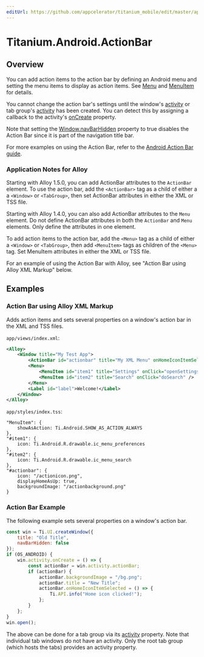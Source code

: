 ```yaml
---
editUrl: https://github.com/appcelerator/titanium_mobile/edit/master/apidoc/Titanium/Android/ActionBar.yml
---
```

# Titanium.Android.ActionBar

<TypeHeader/>

## Overview

You can add action items to the action bar by defining an Android menu and setting the
menu items to display as action items. See [Menu](Titanium.Android.Menu) and
[MenuItem](Titanium.Android.MenuItem) for details.

You cannot change the action bar's settings until the window's [activity](Titanium.UI.Window.activity)
or tab group's [activity](Titanium.UI.TabGroup.activity) has been created.
You can detect this by assigning a callback to the activity's [onCreate](Titanium.Android.Activity.onCreate)
property.

Note that setting the [Window.navBarHidden](Titanium.UI.Window.navBarHidden) property
to true disables the Action Bar since it is part of the navigation title bar.

For more examples on using the Action Bar, refer to the
[Android Action Bar guide](https://docs.appcelerator.com/platform/latest/#!/guide/Android_Action_Bar).

### Application Notes for Alloy

Starting with Alloy 1.5.0, you can add ActionBar attributes to the `ActionBar` element.
To use the action bar, add the `<ActionBar>` tag as a child of either a
a `<Window>` or `<TabGroup>`, then set ActionBar attributes in either the XML or TSS file.

Starting with Alloy 1.4.0, you can also add ActionBar attributes to the `Menu` element.
Do not define ActionBar attributes in both the `ActionBar` and `Menu` elements. Only define the
attributes in one element.

To add action items to the action bar, add the `<Menu>` tag as a child of either
a `<Window>` or `<TabGroup>`, then add `<MenuItem>` tags as children of the `<Menu>` tag.
Set MenuItem attributes in either the XML or TSS file.

For an example of using the Action Bar with Alloy, see "Action Bar using Alloy XML Markup" below.

## Examples

### Action Bar using Alloy XML Markup

Adds action items and sets several properties on a window's action bar in the XML and TSS files.

`app/views/index.xml`:
``` xml
<Alloy>
    <Window title="My Test App">
        <ActionBar id="actionbar" title="My XML Menu" onHomeIconItemSelected="doMenuClick" />
        <Menu>
            <MenuItem id="item1" title="Settings" onClick="openSettings" />
            <MenuItem id="item2" title="Search" onClick="doSearch" />
        </Menu>
        <Label id="label">Welcome!</Label>
    </Window>
</Alloy>
```

`app/styles/index.tss`:
```
"MenuItem": {
    showAsAction: Ti.Android.SHOW_AS_ACTION_ALWAYS
},
"#item1": {
    icon: Ti.Android.R.drawable.ic_menu_preferences
},
"#item2": {
    icon: Ti.Android.R.drawable.ic_menu_search
},
"#actionbar": {
    icon: "/actionicon.png",
    displayHomeAsUp: true,
    backgroundImage: "/actionbackground.png"
}
```

### Action Bar Example

The following example sets several properties on a window's action bar.

``` js
const win = Ti.UI.createWindow({
    title: "Old Title",
    navBarHidden: false
});
if (OS_ANDROID) {
    win.activity.onCreate = () => {
        const actionBar = win.activity.actionBar;
        if (actionBar) {
            actionBar.backgroundImage = "/bg.png";
            actionBar.title = "New Title";
            actionBar.onHomeIconItemSelected = () => {
                Ti.API.info("Home icon clicked!");
            };
        }
    };
}
win.open();
```

The above can be done for a tab group via its [activity](Titanium.UI.TabGroup.activity) property.
Note that individual tab windows do not have an activity. Only the root tab group (which hosts the tabs)
provides an activity property.

<ApiDocs/>
